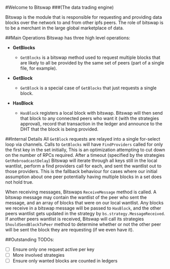 #Welcome to Bitswap
###(The data trading engine)

Bitswap is the module that is responsible for requesting and providing data
blocks over the network to and from other ipfs peers. The role of bitswap is
to be a merchant in the large global marketplace of data.

##Main Operations
Bitswap has three high level operations:

- **GetBlocks**
  - `GetBlocks` is a bitswap method used to request multiple blocks that are likely
to all be provided by the same set of peers (part of a single file, for example).

- **GetBlock**
  - `GetBlock` is a special case of `GetBlocks` that just requests a single block.

- **HasBlock**
  - `HasBlock` registers a local block with bitswap. Bitswap will then send that
block to any connected peers who want it (with the strategies approval), record
that transaction in the ledger and announce to the DHT that the block is being
provided.

##Internal Details
All `GetBlock` requests are relayed into a single for-select loop via channels.
Calls to `GetBlocks` will have `FindProviders` called for only the first key in
the set initially, This is an optimization attempting to cut down on the number
of RPCs required. After a timeout (specified by the strategies
`GetRebroadcastDelay`) Bitswap will iterate through all keys still in the local
wantlist, perform a find providers call for each, and sent the wantlist out to
those providers. This is the fallback behaviour for cases where our initial
assumption about one peer potentially having multiple blocks in a set does not
hold true.

When receiving messages, Bitswaps `ReceiveMessage` method is called. A bitswap
message may contain the wantlist of the peer who sent the message, and an array
of blocks that were on our local wantlist. Any blocks we receive in a bitswap
message will be passed to `HasBlock`, and the other peers wantlist gets updated
in the strategy by `bs.strategy.MessageReceived`.
If another peers wantlist is received, Bitswap will call its strategies
`ShouldSendBlockToPeer` method to determine whether or not the other peer will
be sent the block they are requesting (if we even have it).

##Outstanding TODOs:
- [ ] Ensure only one request active per key
- [ ] More involved strategies
- [ ] Ensure only wanted blocks are counted in ledgers
